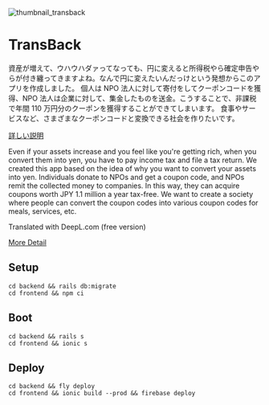 ![thumbnail_transback](https://github.com/ryosk7/TransBack/assets/17314812/bc2e69c1-643b-487a-9c4c-bbf1510d89e1)

# TransBack

資産が増えて、ウハウハダァってなっても、円に変えると所得税やら確定申告やらが付き纏ってきますよね。なんで円に変えたいんだっけという発想からこのアプリを作成しました。
個人は NPO 法人に対して寄付をしてクーポンコードを獲得、NPO 法人は企業に対して、集金したものを送金。こうすることで、非課税で年間 110 万円分のクーポンを獲得することができてしまいます。
食事やサービスなど、さまざまなクーポンコードと変換できる社会を作りたいです。

[詳しい説明](https://github.com/ryosk7/TransBack/blob/main/NEMTUS_HACKATHON_TransBack.pdf)

Even if your assets increase and you feel like you're getting rich, when you convert them into yen, you have to pay income tax and file a tax return. We created this app based on the idea of why you want to convert your assets into yen.
Individuals donate to NPOs and get a coupon code, and NPOs remit the collected money to companies. In this way, they can acquire coupons worth JPY 1.1 million a year tax-free.
We want to create a society where people can convert the coupon codes into various coupon codes for meals, services, etc.

Translated with DeepL.com (free version)

[More Detail](https://github.com/ryosk7/TransBack/blob/main/NEMTUS_HACKATHON_TransBack.pdf)

## Setup

```shell
cd backend && rails db:migrate
cd frontend && npm ci
```

## Boot

```shell
cd backend && rails s
cd frontend && ionic s
```

## Deploy

```shell
cd backend && fly deploy
cd frontend && ionic build --prod && firebase deploy
```
